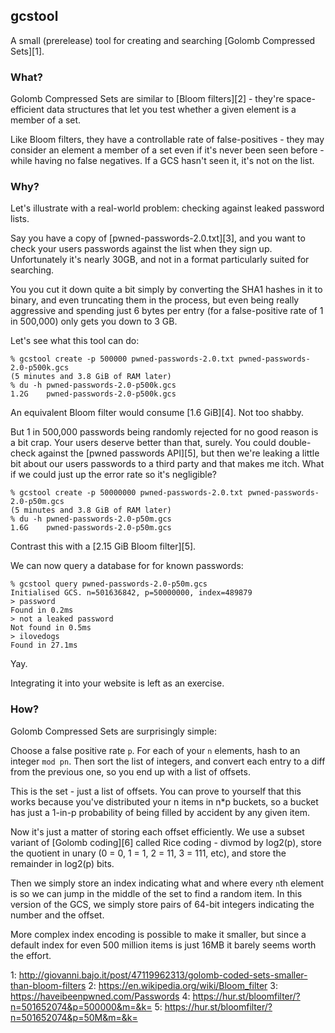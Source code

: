 gcstool
-------

A small (prerelease) tool for creating and searching [Golomb Compressed Sets][1].


### What?

Golomb Compressed Sets are similar to [Bloom filters][2] - they're space-efficient
data structures that let you test whether a given element is a member of a set.

Like Bloom filters, they have a controllable rate of false-positives - they may
consider an element a member of a set even if it's never been seen before - while
having no false negatives.  If a GCS hasn't seen it, it's not on the list.


### Why?

Let's illustrate with a real-world problem: checking against leaked password lists.

Say you have a copy of [pwned-passwords-2.0.txt][3], and you want to check
your users passwords against the list when they sign up.  Unfortunately it's
nearly 30GB, and not in a format particularly suited for searching.

You you cut it down quite a bit simply by converting the SHA1 hashes in it to
binary, and even truncating them in the process, but even being really aggressive
and spending just 6 bytes per entry (for a false-positive rate of 1 in 500,000)
only gets you down to 3 GB.

Let's see what this tool can do:

    % gcstool create -p 500000 pwned-passwords-2.0.txt pwned-passwords-2.0-p500k.gcs
    (5 minutes and 3.8 GiB of RAM later)
    % du -h pwned-passwords-2.0-p500k.gcs
    1.2G    pwned-passwords-2.0-p500k.gcs

An equivalent Bloom filter would consume [1.6 GiB][4].  Not too shabby.

But 1 in 500,000 passwords being randomly rejected for no good reason is a bit crap.
Your users deserve better than that, surely.  You could double-check against the
[pwned passwords API][5], but then we're leaking a little bit about our users
passwords to a third party and that makes me itch.  What if we could just up the
error rate so it's negligible?

    % gcstool create -p 50000000 pwned-passwords-2.0.txt pwned-passwords-2.0-p50m.gcs
    (5 minutes and 3.8 GiB of RAM later)
    % du -h pwned-passwords-2.0-p50m.gcs
    1.6G    pwned-passwords-2.0-p50m.gcs

Contrast this with a [2.15 GiB Bloom filter][5].

We can now query a database for for known passwords:

    % gcstool query pwned-passwords-2.0-p50m.gcs
    Initialised GCS. n=501636842, p=50000000, index=489879
    > password
    Found in 0.2ms
    > not a leaked password
    Not found in 0.5ms
    > ilovedogs
    Found in 27.1ms

Yay.

Integrating it into your website is left as an exercise.


### How?

Golomb Compressed Sets are surprisingly simple:

Choose a false positive rate `p`.  For each of your `n` elements, hash to an integer
`mod pn`.  Then sort the list of integers, and convert each entry to a diff from the
previous one, so you end up with a list of offsets.

This is the set - just a list of offsets.  You can prove to yourself that this works
because you've distributed your n items in n*p buckets, so a bucket has just a
1-in-p probability of being filled by accident by any given item.

Now it's just a matter of storing each offset efficiently.  We use a subset variant of
[Golomb coding][6] called Rice coding - divmod by log2(p), store the quotient in unary
(0 = 0, 1 = 1, 2 = 11, 3 = 111, etc), and store the remainder in log2(p) bits.

Then we simply store an index indicating what and where every `n`th element is so we
can jump in the middle of the set to find a random item.  In this version of the GCS,
we simply store pairs of 64-bit integers indicating the number and the offset.

More complex index encoding is possible to make it smaller, but since a default index
for even 500 million items is just 16MB it barely seems worth the effort.


1: http://giovanni.bajo.it/post/47119962313/golomb-coded-sets-smaller-than-bloom-filters
2: https://en.wikipedia.org/wiki/Bloom_filter
3: https://haveibeenpwned.com/Passwords
4: https://hur.st/bloomfilter/?n=501652074&p=500000&m=&k=
5: https://hur.st/bloomfilter/?n=501652074&p=50M&m=&k=

